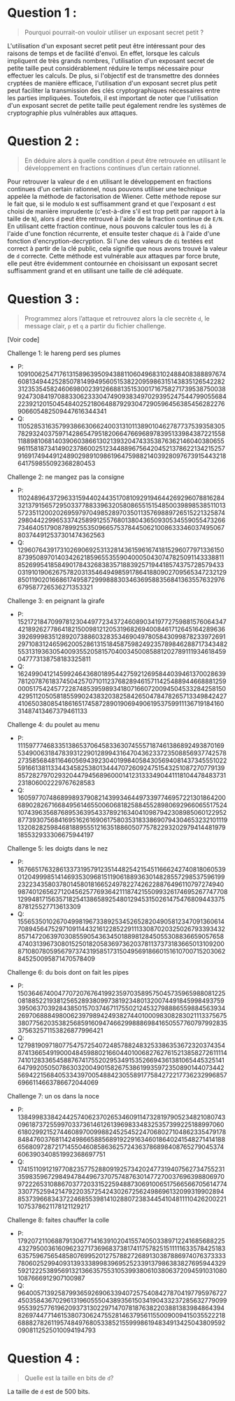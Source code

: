 # Question 1 : 
> Pourquoi pourrait-on vouloir utiliser un exposant secret petit ?

L'utilisation d'un exposant secret petit peut être intéressant pour des raisons de temps et de facilité d'envoi. En effet, lorsque les calculs impliquent de très grands nombres, l'utilisation d'un exposant secret de petite taille peut considérablement réduire le temps nécessaire pour effectuer les calculs. De plus, si l'objectif est de transmettre des données cryptées de manière efficace, l'utilisation d'un exposant secret plus petit peut faciliter la transmission des clés cryptographiques nécessaires entre les parties impliquées. Toutefois, il est important de noter que l'utilisation d'un exposant secret de petite taille peut également rendre les systèmes de cryptographie plus vulnérables aux attaques.

# Question 2 : 
> En déduire alors à quelle condition `d` peut être retrouvée en utilisant le développement en fractions continues d’un certain rationnel.

Pour retrouver la valeur de `d` en utilisant le développement en fractions continues d'un certain rationnel, nous pouvons utiliser une technique appelée la méthode de factorisation de Wiener. Cette méthode repose sur le fait que, si le modulo `N` est suffisamment grand et que l'exposant `d` est choisi de manière imprudente (c'est-à-dire s'il est trop petit par rapport à la taille de `N`), alors `d` peut être retrouvé à l'aide de la fraction continue de `E/N`. En utilisant cette fraction continue, nous pouvons calculer tous les `di` à l'aide d'une fonction récurrente, et ensuite tester chaque `di` à l'aide d'une fonction d'encryption-decryption. Si l'une des valeurs de `di` testées est correct à partir de la clé public, cela signifie que nous avons trouvé la valeur de `d` correcte. 
Cette méthode est vulnérable aux attaques par force brute, elle peut être évidemment contournée en choisissant un exposant secret suffisamment grand et en utilisant une taille de clé adéquate.

# Question 3 :
> Programmez alors l’attaque et retrouvez alors la cle secrète  `d`, le message clair, `p` et `q` a partir du fichier challenge.

[Voir code]

Challenge 1: le hareng perd ses plumes
* P: 109100625471761315896395094388110604968310248840838889767460813494425285078149949560515382209598631514383512654228231235354582460698002391266881351530017167582717395387500389247308419708833062333047490938349702939524754479905568422392120150454840252180648879293047290596456385456282276906605482509447616344341
* Q: 110528531635799386630662400313101138901046278773753935830578293240375971428654795182066476696897839513398438722155811889810681403906038661302139320474335387636214604038065596115818734149023786002512344889675642045213786221342152579169174944912489029891098619647598821403928097673915443218641759855092368280453

Challenge 2: ne mangez pas la consigne
* P: 110248964372963315944024435170810929194644269296078816284321379156572950337788339632058086551515485003989853851101357235112002026959797049852897035011357698897265152213258742980442299653374258991255768013804365093053455905547326673464051790878992553509665753784450621008633346037495067803744912537301474362563
* Q: 129607643917310269069253132814361596167418152960779713361508739508970140342621859655355904000504307478250911433388118526995418584901784326838357188392571944185743757285794330319101906267578203135464949859178641880902709565347232129850119020166861749587299988830346369588356841363557632976679587726536271353321

Challenge 3: en peignant la girafe
* P: 152172184709978123044977234372460890341977275988157606434742189262778641821500981212053196826940084617126451642896363926999835128920738860328353469049780584309987823397269129710831246596200528613151845875982492357898462887173434825531319363054009355205815704003450085881202789111934618459047773138758183325811
* Q: 162499041214599246436801895442759212695844039461370028639781207876183745042570710112376828946157114254889446688812590005175424577228748539598934180716607200945045332842581504295112050581855990243832038258426504784782657133498424274106503808541861651745872890190694906195375991113671918416031487413467379461133

Challenge 4: du poulet au menu
* P: 111597774683351386537064583363074555718746138689249387016953490063184783931229012899431647043623372350885693774257827358568481164605694392304019984058430569408143734555102259166138113344345825380134447072609247515432510872707791398572827970293204479456896000141231333490441118104478483731231806002229767628583
* Q: 160597707486899893790821439934644973397746957221301864200689028267166849561465500606818258845528980692966065517524107439635687689536395433789216340410987942308985060122952877393075684169516261690617580353183386907943046532321011191320828259846818895551216351886050775782293202979414481979185532933306675944197

Challenge 5: les doigts dans le nez
* P: 167665176328613373195791235144825421545116662427408180605390120499985141469353096815119061889363014828557298537596199232234358037801458018166524978227426228876496110797274940987401265627120456257769364211187421550993261746952677477081299481715635718254138658925480129453150261475476809443375878125527713613309
* Q: 155653501026704998196733892534526528204905812347091360614708945647529710911443216122852291113308702032502679339343285714720639703085590543634501889812845055308836659057658474031396730801525018205836973620378113737318366501310920087108078059567973743195851731504956918660151610700715203062845250095871470578409

Challenge 6: du bois dont on fait les pipes
* P: 150364674004770720767641992359703589575045735965988081225081885221938125652893809973819234801320074491845998493759395063703928438501570374671175502124532798886559884563934269706888498006239798942493827440100098308283021113375675380775620353825685916094746629988869841650557760797992835375632571153826877996421
* Q: 127981909718077547572540724857882483253386353672320374354874136654919000484598802166044010068276276152138582726111147410128336545887674175520295349153526694361381065445325141647992050507863032004901582675386199359723508901440734425694221568405334397005488423055891775842722177362329968576966114663786672044069

Challenge 7: un os dans la noce
* P: 138499833842442574062370265346091147328197905234821080743096187372559970337361461261396983348325357399225188997060618029921527446089700998824525452247068027104862335479178848476037681142498665885689192291634601864024154827141418865680972872171455046085863625724363786898408765279045374606390340851992368697751
* Q: 174151109121977082357752880919257342024773194075627347552313598359672984947844967370757487630147727003769639880697097222653108867037720331522594887306910065175665667056147743307752594214792203572542430267256249869613209931990289485373966834372246855398141028807238344541048111104262002211075378621178121129217

Challenge 8: faites chauffer la colle
* P: 179207211068879130677141639102041557405033897122416856882254327950036160962327173696837381741175782515111116335784251836357596756548580769952012757882726891303878869740763733337806025299409313933389983969525233913798638382769594432959212225389569132136635755310539938061038063720945910310801087666912907100987
* Q: 96400571392587993659269063394072575408427870419779597672745035843670296131960555043893561503419043323728563277909995539257761962093731302297147078187638220388138398486439482697447714615380730624755281463795611550090094150355222186888278261195748497680533852155999861948349134250438095920908112525010094194793

# Question 4 : 
> Quelle est la taille en bits de `d`?

La taille de `d` est de 500 bits. 
